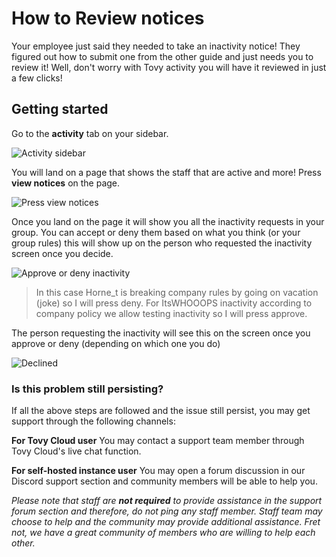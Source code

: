 # How to Review notices
Your employee just said they needed to take an inactivity notice! They figured out how to submit one from the other guide and just needs you to review it! Well, don't worry with Tovy activity you will have it reviewed in just a few clicks!
## Getting started

Go to the **activity** tab on your sidebar.

![Activity sidebar](https://images.grplaza.org/staff/07059962b8c3f81d803ba36234906676.png)

You will land on a page that shows the staff that are active and more!
Press **view notices** on the page.
 
![Press view notices](https://images.grplaza.org/staff/463382d9364e0026a4832d50f3a66d69.png)

Once you land on the page it will show you all the inactivity requests in your group. You can accept or deny them based on what you think (or your group rules) this will show up on the person who requested the inactivity screen once you decide.
 
 ![Approve or deny inactivity](https://images.grplaza.org/staff/3122b2a30e66a65b0ec884d2e24d6c5e.png)
 > In this case Horne_t is breaking company rules by going on vacation (joke) so I will press deny.
 > For ItsWHOOOPS inactivity according to company policy we allow testing inactivity so I will press approve.

The person requesting the inactivity will see this on the screen once you approve or deny (depending on which one you do)

![Declined](https://images.grplaza.org/staff/a32ed7dc32244f1e921b68286a76a5a8.png)

### Is this problem still persisting?
If all the above steps are followed and the issue still persist, you may get support through the following channels:

 **For Tovy Cloud user** You may contact a support team member through Tovy Cloud's live chat function.
 
  **For self-hosted instance user** You may open a forum discussion in our Discord support section and community members will be able to help you. 
 
 _Please note that staff are **not required** to provide assistance in the support forum section and therefore, do not ping any staff member. Staff team may choose to help and the community may provide additional assistance. Fret not, we have a great community of members who are willing to help each other._
